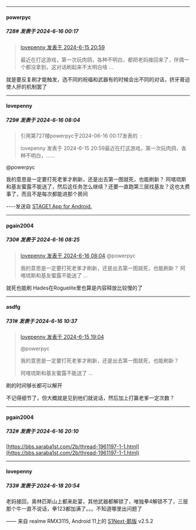 ﻿
*****

####  powerpyc  
##### 728#       发表于 2024-6-16 00:17

<blockquote><a href="httphttps://bbs.saraba1st.com/2b/forum.php?mod=redirect&amp;goto=findpost&amp;pid=65248563&amp;ptid=1960466" target="_blank">lovepenny 发表于 2024-6-15 20:59</a>

最近在打这游戏，第一次玩肉鸽，各种不明白，都把老妈接回来了，伴偶一个都没拿到，这对话刷起来不太明白啥 ...</blockquote>
就是要反复刷才能触发，选不同的祝福和武器有的时候会出不同的对话，挤牙膏迫使人肝的机制罢了


*****

####  lovepenny  
##### 729#       发表于 2024-6-16 08:04

<blockquote>引用第727楼powerpyc于2024-06-16 00:17发表的  :

lovepenny 发表于 2024-6-15 20:59最近在打这游戏，第一次玩肉鸽，各种不明白，......</blockquote>
@powerpyc

我的意思是一定要打死老爹才刷新，还是出去第一图就死，也能刷新？
阿喀琉斯和基友蜜露不能送了，然后这任务怎么继续？还要一直跑第三层找基友？这也太费事了，而且不是每次都能进那个房间

----发送自 [STAGE1 App for Android.](http://stage1.5j4m.com/?1.37)


*****

####  pgain2004  
##### 730#       发表于 2024-6-16 08:25

<blockquote><a href="httphttps://bbs.saraba1st.com/2b/forum.php?mod=redirect&amp;goto=findpost&amp;pid=65253603&amp;ptid=1960466" target="_blank">lovepenny 发表于 2024-6-16 08:04</a>
@powerpyc

我的意思是一定要打死老爹才刷新，还是出去第一图就死，也能刷新？
阿喀琉斯和基友蜜露不能送了 ...</blockquote>
就死也能刷
Hades在Roguelite里也算是内容释放比较慢的了


*****

####  asdfg  
##### 731#       发表于 2024-6-16 10:37

<blockquote><a href="httphttps://bbs.saraba1st.com/2b/forum.php?mod=redirect&amp;goto=findpost&amp;pid=65253603&amp;ptid=1960466" target="_blank">lovepenny 发表于 2024-6-15 19:04</a>

@powerpyc

我的意思是一定要打死老爹才刷新，还是出去第一图就死，也能刷新？

阿喀琉斯和基友蜜露不能送了 ...</blockquote>
刷的时间够长都可以解开

不记得细节了，但大概就是见到他们就说话，然后加上打赢老爹一定次数？


*****

####  pgain2004  
##### 732#       发表于 2024-6-16 20:10

[https://bbs.saraba1st.com/2b/thread-1961197-1-1.html](https://bbs.saraba1st.com/2b/thread-1961197-1-1.html)


*****

####  lovepenny  
##### 733#       发表于 2024-6-18 20:54

老妈接回，奥林匹斯山上都来赴宴，其他武器都解锁了，唯独拳4解锁不了，三层那个牛一直不说话，拳123都加满了。。。不知道哪里出问题了

—— 来自 realme RMX3115, Android 11上的 [S1Next-鹅版](https://github.com/ykrank/S1-Next/releases) v2.5.2

